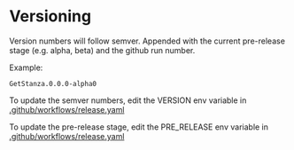 # Versioning
Version numbers will follow semver. Appended with the current pre-release stage (e.g. alpha, beta) and the github run number.

Example:
```
GetStanza.0.0.0-alpha0
```

To update the semver numbers, edit the VERSION env variable in [.github/workflows/release.yaml](/.github/workflows/release.yaml)

To update the pre-release stage, edit the PRE_RELEASE env variable in [.github/workflows/release.yaml](/.github/workflows/release.yaml)
